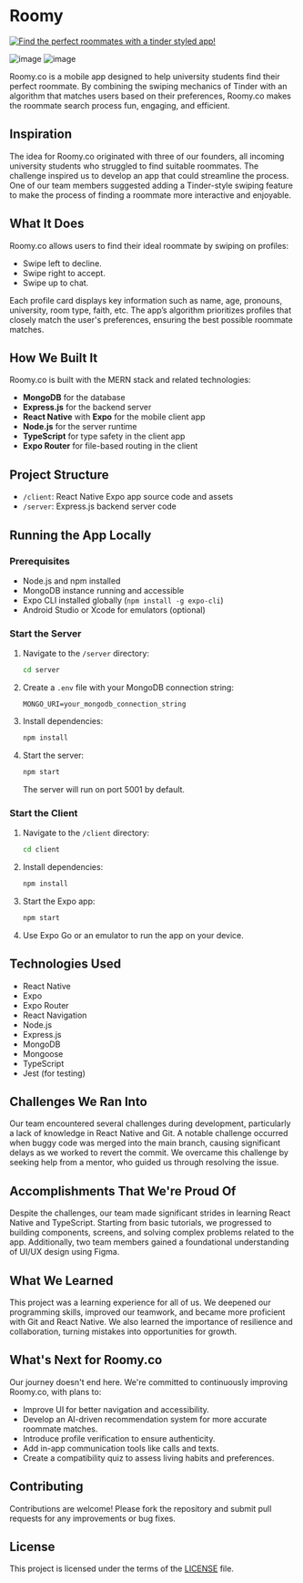 # Roomy

[![Find the perfect roommates with a tinder styled app!](https://ytcards.demolab.com/?id=4WEibEsgpv4&title=Find+the+perfect+roommates+with+a+tinder+styled+app!&lang=en&timestamp=1636628400&background_color=%230d1117&title_color=%23ffffff&stats_color=%23dedede&max_title_lines=1&width=500&border_radius=5&duration=436 "Find the perfect roommates with a tinder styled app!")](https://www.youtube.com/watch?v=4WEibEsgpv4)

![image](https://github.com/user-attachments/assets/e7205f2d-c2ef-4a6c-86fe-592e67881d14)
![image](https://github.com/user-attachments/assets/700937bb-d536-47ae-9177-a63209c2b876)



Roomy.co is a mobile app designed to help university students find their perfect roommate. By combining the swiping mechanics of Tinder with an algorithm that matches users based on their preferences, Roomy.co makes the roommate search process fun, engaging, and efficient.

## Inspiration

The idea for Roomy.co originated with three of our founders, all incoming university students who struggled to find suitable roommates. The challenge inspired us to develop an app that could streamline the process. One of our team members suggested adding a Tinder-style swiping feature to make the process of finding a roommate more interactive and enjoyable.

## What It Does

Roomy.co allows users to find their ideal roommate by swiping on profiles:

- Swipe left to decline.
- Swipe right to accept.
- Swipe up to chat.

Each profile card displays key information such as name, age, pronouns, university, room type, faith, etc. The app’s algorithm prioritizes profiles that closely match the user's preferences, ensuring the best possible roommate matches.

## How We Built It

Roomy.co is built with the MERN stack and related technologies:

- **MongoDB** for the database
- **Express.js** for the backend server
- **React Native** with **Expo** for the mobile client app
- **Node.js** for the server runtime
- **TypeScript** for type safety in the client app
- **Expo Router** for file-based routing in the client

## Project Structure

- `/client`: React Native Expo app source code and assets
- `/server`: Express.js backend server code

## Running the App Locally

### Prerequisites

- Node.js and npm installed
- MongoDB instance running and accessible
- Expo CLI installed globally (`npm install -g expo-cli`)
- Android Studio or Xcode for emulators (optional)

### Start the Server

1. Navigate to the `/server` directory:
   ```bash
   cd server
   ```
2. Create a `.env` file with your MongoDB connection string:
   ```
   MONGO_URI=your_mongodb_connection_string
   ```
3. Install dependencies:
   ```bash
   npm install
   ```
4. Start the server:
   ```bash
   npm start
   ```
   The server will run on port 5001 by default.

### Start the Client

1. Navigate to the `/client` directory:
   ```bash
   cd client
   ```
2. Install dependencies:
   ```bash
   npm install
   ```
3. Start the Expo app:
   ```bash
   npm start
   ```
4. Use Expo Go or an emulator to run the app on your device.

## Technologies Used

- React Native
- Expo
- Expo Router
- React Navigation
- Node.js
- Express.js
- MongoDB
- Mongoose
- TypeScript
- Jest (for testing)

## Challenges We Ran Into

Our team encountered several challenges during development, particularly a lack of knowledge in React Native and Git. A notable challenge occurred when buggy code was merged into the main branch, causing significant delays as we worked to revert the commit. We overcame this challenge by seeking help from a mentor, who guided us through resolving the issue.

## Accomplishments That We're Proud Of

Despite the challenges, our team made significant strides in learning React Native and TypeScript. Starting from basic tutorials, we progressed to building components, screens, and solving complex problems related to the app. Additionally, two team members gained a foundational understanding of UI/UX design using Figma.

## What We Learned

This project was a learning experience for all of us. We deepened our programming skills, improved our teamwork, and became more proficient with Git and React Native. We also learned the importance of resilience and collaboration, turning mistakes into opportunities for growth.

## What's Next for Roomy.co

Our journey doesn't end here. We're committed to continuously improving Roomy.co, with plans to:

- Improve UI for better navigation and accessibility.
- Develop an AI-driven recommendation system for more accurate roommate matches.
- Introduce profile verification to ensure authenticity.
- Add in-app communication tools like calls and texts.
- Create a compatibility quiz to assess living habits and preferences.

## Contributing

Contributions are welcome! Please fork the repository and submit pull requests for any improvements or bug fixes.

## License

This project is licensed under the terms of the [LICENSE](LICENSE) file.
